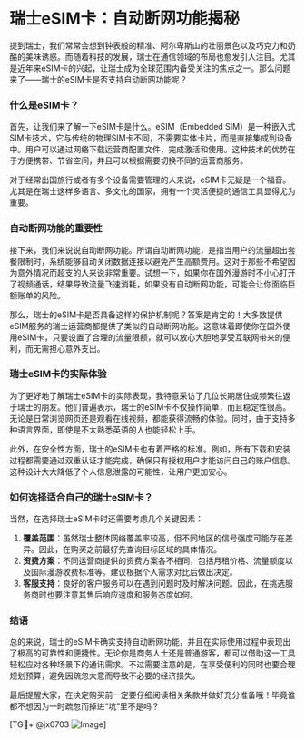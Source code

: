 # 瑞士eSIM卡：自动断网功能揭秘

提到瑞士，我们常常会想到钟表般的精准、阿尔卑斯山的壮丽景色以及巧克力和奶酪的美味诱惑。而随着科技的发展，瑞士在通信领域的布局也愈发引人注目。尤其是近年来eSIM卡的兴起，让瑞士成为全球范围内备受关注的焦点之一。那么问题来了——瑞士的eSIM卡是否支持自动断网功能呢？

### 什么是eSIM卡？

首先，让我们来了解一下eSIM卡是什么。eSIM（Embedded SIM）是一种嵌入式SIM卡技术，它与传统的物理SIM卡不同，不需要实体卡片，而是直接集成到设备中。用户可以通过网络下载运营商配置文件，完成激活和使用。这种技术的优势在于方便携带、节省空间，并且可以根据需要切换不同的运营商服务。

对于经常出国旅行或者有多个设备需要管理的人来说，eSIM卡无疑是一个福音。尤其是在瑞士这样多语言、多文化的国家，拥有一个灵活便捷的通信工具显得尤为重要。

### 自动断网功能的重要性

接下来，我们来说说自动断网功能。所谓自动断网功能，是指当用户的流量超出套餐限制时，系统能够自动关闭数据连接以避免产生高额费用。这对于那些不希望因为意外情况而超支的人来说非常重要。试想一下，如果你在国外漫游时不小心打开了视频通话，结果导致流量飞速消耗，如果没有自动断网功能，可能会让你面临巨额账单的风险。

那么，瑞士的eSIM卡是否具备这样的保护机制呢？答案是肯定的！大多数提供eSIM服务的瑞士运营商都提供了类似的自动断网功能。这意味着即使你在国外使用eSIM卡，只要设置了合理的流量限额，就可以放心大胆地享受互联网带来的便利，而无需担心意外支出。

### 瑞士eSIM卡的实际体验

为了更好地了解瑞士eSIM卡的实际表现，我特意采访了几位长期居住或频繁往返于瑞士的朋友。他们普遍表示，瑞士的eSIM卡不仅操作简单，而且稳定性很高。无论是日常浏览网页还是观看在线视频，都能获得流畅的体验。同时，由于支持多种语言界面，即使是不太熟悉英语的人也能轻松上手。

此外，在安全性方面，瑞士的eSIM卡也有着严格的标准。例如，所有下载和安装过程都需要通过双重认证才能完成，确保只有授权用户才能访问自己的账户信息。这种设计大大降低了个人信息泄露的可能性，让用户更加安心。

### 如何选择适合自己的瑞士eSIM卡？

当然，在选择瑞士eSIM卡时还需要考虑几个关键因素：

1. **覆盖范围**：虽然瑞士整体网络覆盖率较高，但不同地区的信号强度可能存在差异。因此，在购买之前最好先查询目标区域的具体情况。
2. **资费方案**：不同运营商提供的资费方案各不相同，包括月租价格、流量额度以及国际漫游收费标准等。建议根据个人需求对比后做出决定。
3. **客服支持**：良好的客户服务可以在遇到问题时及时解决问题。因此，在挑选服务商时也要注意其售后响应速度和服务态度如何。

### 结语

总的来说，瑞士的eSIM卡确实支持自动断网功能，并且在实际使用过程中表现出了极高的可靠性和便捷性。无论你是商务人士还是普通游客，都可以借助这一工具轻松应对各种场景下的通讯需求。不过需要注意的是，在享受便利的同时也要合理规划预算，避免因疏忽大意而导致不必要的经济损失。

最后提醒大家，在决定购买前一定要仔细阅读相关条款并做好充分准备哦！毕竟谁都不想因为一时疏忽而掉进“坑”里不是吗？

[TG💪+ @jx0703 ![Image](https://github.com/user-attachments/assets/dbca1d08-cadb-493c-b0ec-ad6f7a83f270)]